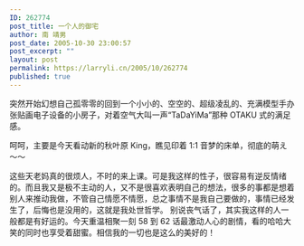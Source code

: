 ```yaml
---
ID: 262774
post_title: 一个人的御宅
author: 南 靖男
post_date: 2005-10-30 23:00:57
post_excerpt: ""
layout: post
permalink: https://larryli.cn/2005/10/262774
published: true
---
```

突然开始幻想自己孤零零的回到一个小小的、空空的、超级凌乱的、充满模型手办张贴画电子设备的小房子，对着空气大叫一声“TaDaYiMa”那种 OTAKU 式的满足感。
<!--more-->呵呵，主要是今天看动新的秋叶原 King，瞧见印着 1:1 音梦的床单，彻底的萌え～～
这些天老妈真的很烦人，不时的来上课。可是我这样的性子，很容易有逆反情绪的。而且我又是极不主动的人，又不是很喜欢表明自己的想法，很多的事都是想着别人来推动我做，不管自己情愿不情愿，总之事情不是我自己要做的，事情已经发生了，后悔也是没用的，这就是我处世哲学。
别说丧气话了，其实我这样的人一般都是有好运的。今天重温相聚一刻 58 到 62 话最激动人心的剧情，看的哈哈大笑的同时也享受着甜蜜。相信我的一切也是这么的美好的！